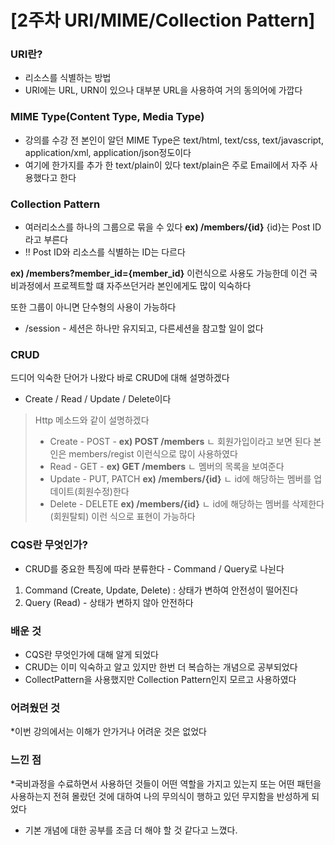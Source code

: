 # \[2주차 URI/MIME/Collection Pattern]

### URI란?
* 리소스를 식별하는 방법 
* URI에는 URL, URN이 있으나 대부분 URL을 사용하여 거의 동의어에 가깝다 

### MIME Type(Content Type, Media Type)
* 강의를 수강 전 본인이 알던 MIME Type은 text/html, text/css, text/javascript, application/xml, application/json정도이다 
* 여기에 한가지를 추가 한 text/plain이 있다 text/plain은 주로 Email에서 자주 사용했다고 한다 

### Collection Pattern 
* 여러리소스를 하나의 그룹으로 묶을 수 있다 
**ex) /members/{id}** {id}는 Post ID라고 부른다 
* !! Post ID와 리소스를 식별하는 ID는 다르다

**ex) /members?member_id={member_id}** 이런식으로 사용도 가능한데 이건 국비과정에서 프로젝트할 떄 자주쓰던거라 본인에게도 많이 익숙하다 

또한 그룹이 아니면 단수형의 사용이 가능하다 
* /session - 세션은 하나만 유지되고, 다른세션을 참고할 일이 없다 

### CRUD 
드디어 익숙한 단어가 나왔다 바로 CRUD에 대해 설명하겠다 
* Create / Read / Update / Delete이다 
> Http 메소드와 같이 설명하겠다 
> * Create - POST - **ex) POST /members** 
> ㄴ 회원가입이라고 보면 된다 본인은 members/regist 이런식으로 많이 사용하였다 
> * Read - GET - **ex) GET /members**
> ㄴ 멤버의 목록을 보여준다 
> * Update - PUT, PATCH **ex) /members/{id}**
> ㄴ id에 해당하는 멤버를 업데이트(회원수정)한다 
> * Delete - DELETE **ex) /members/{id}** 
> ㄴ id에 해당하는 멤버를 삭제한다(회원탈퇴)
이런 식으로 표현이 가능하다 

### CQS란 무엇인가? 
* CRUD를 중요한 특징에 따라 분류한다 - Command / Query로 나뉜다 
1. Command (Create, Update, Delete) : 상태가 변하여 안전성이 떨어진다 
2. Query (Read) - 상태가 변하지 않아 안전하다


### 배운 것 
* CQS란 무엇인가에 대해 알게 되었다 
* CRUD는 이미 익숙하고 알고 있지만 한번 더 복습하는 개념으로 공부되었다 
* CollectPattern을 사용했지만 Collection Pattern인지 모르고 사용하였다 

### 어려웠던 것 
*이번 강의에서는 이해가 안가거나 어려운 것은 없었다 

### 느낀 점 
*국비과정을 수료하면서 사용하던 것들이 어떤 역할을 가지고 있는지 또는 어떤 패턴을 사용하는지 전혀 몰랐던 것에 대하여 나의 무의식이 행하고 있던 무지함을 반성하게 되었다 
* 기본 개념에 대한 공부를 조금 더 해야 할 것 같다고 느꼈다.